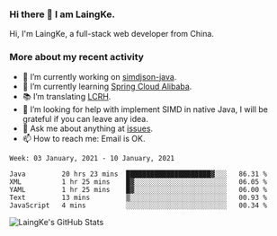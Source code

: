 ### Hi there 👋 I am LaingKe.

Hi, I'm LaingKe, a full-stack web developer from China.

### More about my recent activity

- 🔭 I’m currently working on [simdjson-java](https://github.com/laingke/simdjson-java).
- 🌱 I’m currently learning [Spring Cloud Alibaba](https://github.com/alibaba/spring-cloud-alibaba).
- :books: I’m translating [LCRH](https://github.com/LCTT/LCRH).
- 🤔 I’m looking for help with implement SIMD in native Java, I will be grateful if you can leave any idea.
- 💬 Ask me about anything at [issues](https://github.com/laingke/laingke/issues).
- 📫 How to reach me: Email is OK.

<!--START_SECTION:waka-->
```text
Week: 03 January, 2021 - 10 January, 2021

Java         20 hrs 23 mins  █████████████████████▓░░░   86.31 % 
XML          1 hr 25 mins    █▓░░░░░░░░░░░░░░░░░░░░░░░   06.05 % 
YAML         1 hr 25 mins    █▓░░░░░░░░░░░░░░░░░░░░░░░   06.00 % 
Text         13 mins         ▒░░░░░░░░░░░░░░░░░░░░░░░░   00.93 % 
JavaScript   4 mins          ░░░░░░░░░░░░░░░░░░░░░░░░░   00.34 % 
```
<!--END_SECTION:waka-->

![LaingKe's GitHub Stats](https://github-readme-stats.vercel.app/api?username=laingke&show_icons=true&theme=nightowl&count_private=true)
